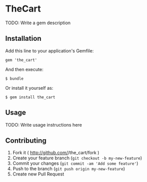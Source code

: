 # TheCart

TODO: Write a gem description

## Installation

Add this line to your application's Gemfile:

    gem 'the_cart'

And then execute:

    $ bundle

Or install it yourself as:

    $ gem install the_cart

## Usage

TODO: Write usage instructions here

## Contributing

1. Fork it ( http://github.com/<my-github-username>/the_cart/fork )
2. Create your feature branch (`git checkout -b my-new-feature`)
3. Commit your changes (`git commit -am 'Add some feature'`)
4. Push to the branch (`git push origin my-new-feature`)
5. Create new Pull Request
